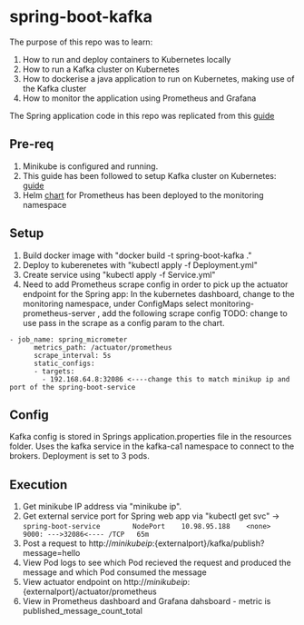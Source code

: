 # spring-boot-kafka

The purpose of this repo was to learn:

1. How to run and deploy containers to Kubernetes locally
2. How to run a Kafka cluster on Kubernetes
3. How to dockerise a java application to run on Kubernetes, making use of the Kafka cluster
4. How to monitor the application using Prometheus and Grafana

The Spring application code in this repo was replicated from this [guide](https://www.confluent.io/blog/apache-kafka-spring-boot-application/)

## Pre-req
1. Minikube is configured and running.
2. This guide has been followed to setup Kafka cluster on Kubernetes: [guide](https://technology.amis.nl/2019/03/24/running-apache-kafka-on-minikube/)
3. Helm [chart](https://github.com/helm/charts/tree/master/stable/prometheus-operator) for Prometheus has been deployed to the monitoring namespace

## Setup
1. Build docker image with "docker build -t spring-boot-kafka ."
2. Deploy to kuberenetes with "kubectl apply -f Deployment.yml"
3. Create service using "kubectl apply -f Service.yml"
4. Need to add Prometheus scrape config in order to pick up the actuator endpoint for the Spring app: In the kubernetes dashboard, change to the monitoring namespace, under ConfigMaps select monitoring-prometheus-server , add the following scrape config 
TODO: change to use pass in the scrape as a config param to the chart.

```
- job_name: spring_micrometer
      metrics_path: /actuator/prometheus
      scrape_interval: 5s
      static_configs:
      - targets: 
        - 192.168.64.8:32086 <----change this to match minikup ip and port of the spring-boot-service
```

## Config
Kafka config is stored in Springs application.properties file in the resources folder. Uses the kafka service in the kafka-ca1 namespace to connect to the brokers.
Deployment is set to 3 pods.

## Execution
1. Get minikube IP address via "minikube ip".
2. Get external service port for Spring web app via "kubectl get svc" -> ```spring-boot-service        NodePort    10.98.95.188    <none>        9000: --->32086<---- /TCP   65m```
3. Post a request to http://${minikubeip}:${externalport}/kafka/publish?message=hello
4. View Pod logs to see which Pod recieved the request and produced the message and which Pod consumed the message
5. View actuator endpoint on http:/${/minikubeip}:${externalport}/actuator/prometheus
6. View in Prometheus dashboard and Grafana dahsboard - metric is published_message_count_total
